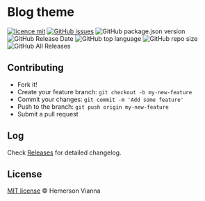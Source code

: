 # Blog theme

[![licence mit](https://img.shields.io/badge/license-MIT-blue.svg?style=flat-square)](http://hemersonvianna.mit-license.org/)
[![GitHub issues](https://img.shields.io/github/issues/org-descco/blogtheme.svg)](https://github.com/org-descco/blogtheme/issues)
![GitHub package.json version](https://img.shields.io/github/package-json/v/org-descco/blogtheme.svg)
![GitHub Release Date](https://img.shields.io/github/release-date/org-descco/blogtheme.svg)
![GitHub top language](https://img.shields.io/github/languages/top/org-descco/blogtheme.svg)
![GitHub repo size](https://img.shields.io/github/repo-size/org-descco/blogtheme.svg)
![GitHub All Releases](https://img.shields.io/github/downloads/org-descco/blogtheme/total.svg)

## Contributing

- Fork it!
- Create your feature branch: `git checkout -b my-new-feature`
- Commit your changes: `git commit -m 'Add some feature'`
- Push to the branch: `git push origin my-new-feature`
- Submit a pull request

## Log

Check [Releases](https://github.com/org-descco/blogtheme/releases) for detailed changelog.

## License

[MIT license](http://hemersonvianna.mit-license.org/) © Hemerson Vianna
